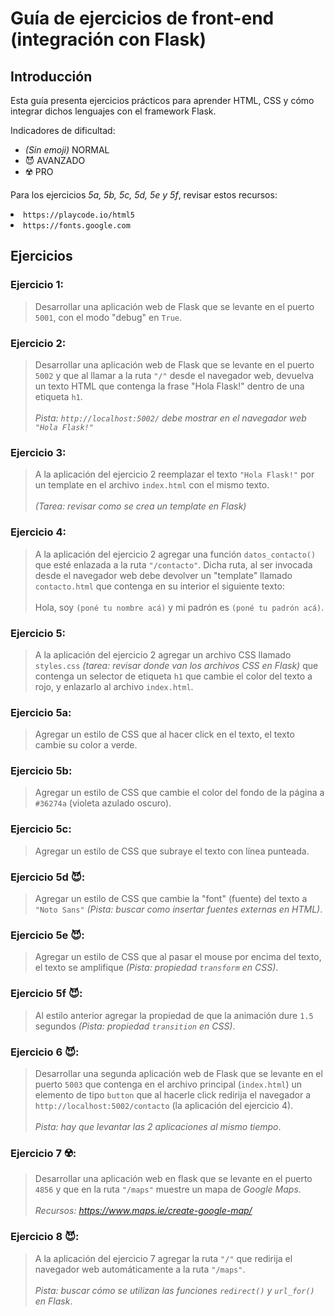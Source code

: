 # **Guía de ejercicios de front-end (integración con Flask)**

## Introducción
Esta guía presenta ejercicios prácticos para aprender HTML, CSS y cómo integrar dichos lenguajes con el framework Flask.

<p>
	Indicadores de dificultad:
	<ol style="list-style-type: disc;">
		<li><i>(Sin emoji)</i> NORMAL</li>
		<li>😈 AVANZADO</li>
		<li>☢️ PRO</li>
	</ol>
</p>
<p>
	Para los ejercicios <i>5a, 5b, 5c, 5d, 5e y 5f</i>, revisar estos recursos:
		<li><code>https://playcode.io/html5</code></li>
		<li><code>https://fonts.google.com</code></li>
	</ol>
</p>


## Ejercicios

### Ejercicio 1:
> Desarrollar una aplicación web de Flask que se levante en el puerto `5001`, con el modo "debug" en `True`.

### Ejercicio 2:
> Desarrollar una aplicación web de Flask que se levante en el puerto `5002` y que al llamar a la ruta `"/"` desde el navegador web, devuelva un texto HTML que contenga la frase "Hola Flask!" dentro de una etiqueta `h1`.
<br><br>
<i>Pista: `http://localhost:5002/` debe mostrar en el navegador web `"Hola Flask!"`</i>

### Ejercicio 3:
> A la aplicación del ejercicio 2 reemplazar el texto `"Hola Flask!"` por un template en el archivo `index.html` con el mismo texto.
<br><br>
<i>(Tarea: revisar como se crea un template en Flask)</i>

### Ejercicio 4:
> A la aplicación del ejercicio 2 agregar una función `datos_contacto()` que esté enlazada a la ruta `"/contacto"`. Dicha ruta, al ser invocada desde el navegador web debe devolver un "template" llamado `contacto.html` que contenga en su interior el siguiente texto:
<br><br>
Hola, soy `(poné tu nombre acá)` y mi padrón es `(poné tu padrón acá)`.

### Ejercicio 5:
> A la aplicación del ejercicio 2 agregar un archivo CSS llamado `styles.css` <i>(tarea: revisar donde van los archivos CSS en Flask)</i> que contenga un selector de etiqueta `h1` que cambie el color del texto a rojo, y enlazarlo al archivo `index.html`.

### Ejercicio 5a:
> Agregar un estilo de CSS que al hacer click en el texto, el texto cambie su color a verde.

### Ejercicio 5b:
> Agregar un estilo de CSS que cambie el color del fondo de la página a `#36274a` (violeta azulado oscuro).

### Ejercicio 5c:
> Agregar un estilo de CSS que subraye el texto con línea punteada.

### Ejercicio 5d 😈:
> Agregar un estilo de CSS que cambie la "font" (fuente) del texto a `"Noto Sans"` <i>(Pista: buscar como insertar fuentes externas en HTML)</i>.

### Ejercicio 5e 😈:
> Agregar un estilo de CSS que al pasar el mouse por encima del texto, el texto se amplifique <i>(Pista: propiedad `transform` en CSS)</i>.

### Ejercicio 5f 😈:
> Al estilo anterior agregar la propiedad de que la animación dure `1.5` segundos <i>(Pista: propiedad `transition` en CSS)</i>.

### Ejercicio 6 😈:
> Desarrollar una segunda aplicación web de Flask que se levante en el puerto `5003` que contenga en el archivo principal (`index.html`) un elemento de tipo `button` que al hacerle click redirija el navegador a `http://localhost:5002/contacto` (la aplicación del ejercicio 4).
<br><br>
<i>Pista: hay que levantar las 2 aplicaciones al mismo tiempo</i>.

### Ejercicio 7 ☢️:
> Desarrollar una aplicación web en flask que se levante en el puerto `4856` y que en la ruta `"/maps"` muestre un mapa de <i>Google Maps</i>.
<br><br>
<i>Recursos: https://www.maps.ie/create-google-map/</i>

### Ejercicio 8 😈:
> A la aplicación del ejercicio 7 agregar la ruta `"/"` que redirija el navegador web automáticamente a la ruta `"/maps"`.
<br><br>
<i>Pista: buscar cómo se utilizan las funciones `redirect()` y `url_for()` en Flask</i>.